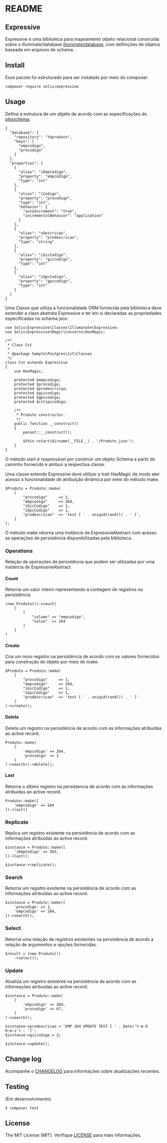 # README

## Expressive

Expressive é uma biblioteca para mapeamento objeto relacional  construída sobre o illuminate/database [illuminate/database](https://github.com/illuminate/database), com definições de objetos baseada em arquivos de schema.

## Install

Esse pacote foi estruturado para ser instalado por meio do composer.

```
composer require solis/expressive
```
 
## Usage

Defina a estrutura de um objeto de acordo com as especificações do [phpschema](https://github.com/rafaelbeecker/phpschema).

```
{
  "database": {
    "repository": "tbproduto",
    "keys": [
      "empcodigo",
      "procodigo"
    ]
  },
  "properties": [
    {
      "alias": "iEmpCodigo",
      "property": "empcodigo",
      "type": "int"
    },
    {
      "alias": "iCodigo",
      "property": "procodigo",
      "type": "int",
      "behavior": {
        "autoIncrement": "true",
        "incrementalBehavior": "application"
      }
    },
    {
      "alias": "sDescricao",
      "property": "prodescricao",
      "type": "string"
    },
    {
      "alias": "iGicCodigo",
      "property": "giccodigo",
      "type": "int"
    },
    {
      "alias": "iGpcCodigo",
      "property": "gpccodigo",
      "type": "int"
    }
  ]
}
```

Uma Classe que utiliza a funcionalidade ORM fornecida pela biblioteca deve extender a class abstrata Expressive e ter em si declaradas as propriedades especificadas no schema json.

```
use Solis\Expressive\Classes\Illuminate\Expressive;
use Solis\Expressive\Magic\Concerns\HasMagic;

/**
 * Class Cst
 *
 * @package Sample\Postgres\Cst\Classes
 */
class Cst extends Expressive
{    
    use HasMagic;
    
    protected $empcodigo;
    protected $procodigo;
    protected $prodescricao;
    protected $giccodigo;
    protected $gpccodigo;
    protected $cstipicodigo;    

    /**
     * Produto constructor.
     */
    public function __construct()
    {
        parent::__construct();

        $this->start(dirname(__FILE__) . '/Produto.json');
    }
}     
```

O método start é responsável por construir um objeto Schema a partir do caminho fornecido e atribuir a respectiva classe.

Uma classe extendo Expressive deve utilizar a trait HasMagic de modo ater acesso a funcionalidade de atribuição dinâmica por meio do método make.

```
$Produto = Produto::make(
    [
        "procodigo"     => 1,
        "empcodigo"     => 264,
        "iGicCodigo"    => 1,
        "iGpcCodigo"    => 1,
        "prodescricao"  => 'test [ ' . uniqid(rand()) . ' ]',        
    ]
);
``` 

O método make retorna uma instância de ExpressiveAbstract com acesso as operações de persistência disponibilizadas pela biblioteca.

### Operations

Relação de operações de persistência que podem ser utilizadas por uma instância de ExpressiveAbstract

#### Count

Retorna um valor inteiro representando a contagem de registros na persistência. 

```
(new Produto())->count(
    [
        [
            "column" => "empcodigo",
            "value"  => 264
        ]
    ]
)
```

#### Create

Cria um novo registro na persistência de acordo com os valores fornecidos para construção do objeto por meio do make.

```
$Produto = Produto::make(
    [
        "procodigo"     => 1,
        "empcodigo"     => 264,
        "iGicCodigo"    => 1,
        "iGpcCodigo"    => 1,
        "prodescricao"  => 'test [ ' . uniqid(rand()) . ' ]'
    ]
)->create();
```

#### Delete

Deleta um registro na persistência de acordo com as informações atribuidas ao active record.

```
Produto::make(
    [
        'empcodigo' => 264,
        'procodigo' => 1
    ]
)->search()->delete();
```

#### Last

Retorna o último registro na persistencia de acordo com as informações atribuidas ao active record.

```
Produto::make([
    'empcodigo' => 264
])->last()
```

### Replicate

Replica um registro existente na persistência de acordo com as informações atribuidas ao active record.

```
$instance = Produto::make([
    'iEmpCodigo' => 263,
])->last();

$instance->replicate();    
```

### Search

Retorna um registro existente na persistência de acordo com as informações atribuidas ao active record.

```
$instance = Produto::make([
    'procodigo' => 1,
    'empcodigo' => 264,
])->search();
```

### Select

Retorna uma relação de registros existentes na persistência de acordo a relação de argumentos e opções fornecidas.

```
$result = (new Produto())
    ->select();
```

### Update

Atualiza um registro existente na persistência de acordo com as informações atribuidas ao active record.

```
$instance = Produto::make(
    [
        'empcodigo' => 264,
        'procodigo' => 67,
    ]
)->search();

$instance->prodescricao = 'EMP 264 UPDATE TEST [ ' . Date('Y-m-d H:m:s') . ']';
$instance->giccodigo = 2;

$instance->update();
```

## Change log

Acompanhe o [CHANGELOG](CHANGELOG.md) para informações sobre atualizações recentes.

## Testing

(Em desenvolvimento)

```
$ composer test
```

## License

The MIT License (MIT). Verifique [LICENSE](LICENSE.MD) para mais informações.